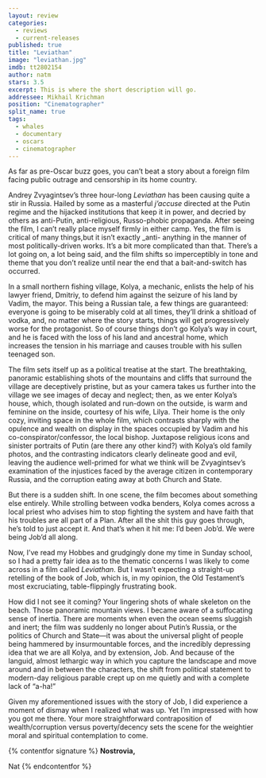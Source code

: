 ```yaml
---
layout: review
categories: 
  - reviews
  - current-releases
published: true
title: "Leviathan"
image: "leviathan.jpg"
imdb: tt2802154
author: natm
stars: 3.5
excerpt: This is where the short description will go.
addressee: Mikhail Krichman
position: "Cinematographer"
split_name: true
tags: 
  - whales
  - documentary
  - oscars
  - cinematographer
---
```


As far as pre-Oscar buzz goes, you can’t beat a story about a foreign film facing public outrage and censorship in its home country. 

Andrey Zvyagintsev’s three hour-long  _Leviathan_ has been causing quite a stir in Russia. Hailed by some as a masterful _j’accuse_ directed at the Putin regime and the hijacked institutions that keep it in power, and decried by others as anti-Putin, anti-religious, Russo-phobic propaganda. After seeing the film, I can’t really place myself firmly in either camp. Yes, the film is critical of many things,but it isn’t exactly _anti- anything in the manner of most politically-driven works. It’s a bit more complicated than that. There’s a lot going on, a lot being said, and the film shifts so imperceptibly in tone and theme that you don’t realize until near the end that a bait-and-switch has occurred.

In a small northern fishing village, Kolya, a mechanic, enlists the help of his lawyer friend, Dmitriy, to defend him against the seizure of his land by Vadim, the mayor. This being a Russian tale, a few things are guaranteed: everyone is going to be miserably cold at all times, they’ll drink a shitload of vodka, and, no matter where the story starts, things will get progressively worse for the protagonist. So of course things don’t go Kolya’s way in court, and he is faced with the loss of his land and ancestral home, which increases the tension in his marriage and causes trouble with his sullen teenaged son. 

The film sets itself up as a political treatise at the start. The breathtaking, panoramic establishing shots of the mountains and cliffs that surround the village are deceptively pristine, but as your camera takes us further into the village we see images of decay and neglect; then, as we enter Kolya’s house, which, though isolated and run-down on the outside, is warm and feminine on the inside, courtesy of his wife, Lilya. Their home is the only cozy, inviting space in the whole film, which contrasts sharply with the opulence and wealth on display in the spaces occupied by Vadim and his co-conspirator/confessor, the local bishop. Juxtapose religious icons and sinister portraits of Putin (are there any other kind?) with Kolya’s old family photos, and the contrasting indicators clearly delineate good and evil, leaving the audience well-primed for what we think will be Zvyagintsev’s examination of the injustices faced by the average citizen in contemporary Russia, and the corruption eating away at both Church and State. 

But there is a sudden shift. In one scene, the film becomes about something else entirely. While strolling between vodka benders, Kolya comes across a local priest who advises him to stop fighting the system and have faith that his troubles are all part of a Plan. After all the shit this guy goes through, he’s told to just accept it. And that’s when it hit me: I’d been Job’d. We were being Job’d all along.

Now, I’ve read my Hobbes and grudgingly done my time in Sunday school, so I had a pretty fair idea as to the thematic concerns I was likely to come across in a film called _Leviathan_. But I wasn’t expecting a straight-up retelling of the book of Job, which is, in my opinion, the Old Testament’s most excruciating, table-flippingly frustrating book. 

How did I not see it coming? Your lingering shots of whale skeleton on the beach. Those panoramic mountain views. I became aware of a suffocating sense of inertia. There are moments when even the ocean seems sluggish and inert; the film was suddenly no longer about Putin’s Russia, or the politics of Church and State—it was about the universal plight of people being hammered by insurmountable forces, and the incredibly depressing idea that we are all Kolya, and by extension, Job. And because of the languid, almost lethargic way in which you capture the landscape and move around and in between the characters, the shift from political statement to modern-day religious parable crept up on me quietly and with a complete lack of “a-ha!”

Given my aforementioned issues with the story of Job, I did experience a moment of dismay when I realized what was up. Yet I’m impressed with how you got me there. Your more straightforward contraposition of wealth/corruption versus poverty/decency sets the scene for the weightier moral and spiritual contemplation to come. 

{% contentfor signature %}
**Nostrovia,**

Nat
{% endcontentfor %}